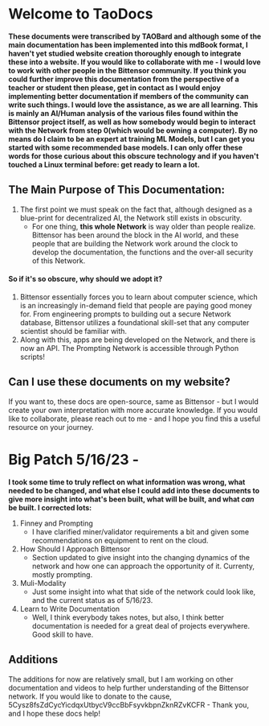 # Welcome to TaoDocs

**These documents were transcribed by TAOBard and although some of the main documentation has been implemented into this mdBook format, I haven't yet studied website creation thoroughly enough to integrate these into a website. If you would like to collaborate with me - I would love to work with other people in the Bittensor community. If you think you could further improve this documentation from the perspective of a teacher or student then please, get in contact as I would enjoy implementing better documentation if members of the community can write such things. I would love the assistance, as we are all learning. This is mainly an AI/Human analysis of the various files found within the Bittensor project itself, as well as how somebody would begin to interact with the Network from step 0(which would be owning a computer). By no means do I claim to be an expert at training ML Models, but I can get you started with some recommended base models. I can only offer these words for those curious about this obscure technology and if you haven't touched a Linux terminal before: get ready to learn a lot.**

## The Main Purpose of This Documentation:

1. The first point we must speak on the fact that, although designed as a blue-print for decentralized AI, the Network still exists in obscurity. 
    - For one thing, **this whole Network** is way older than people realize. Bittensor has been around the block in the AI world, and these people that are building the Network work around the clock to develop the documentation, the functions and the over-all security of this Network. 

#### So if it's so obscure, why should we adopt it?

1. Bittensor essentially forces you to learn about computer science, which is an increasingly in-demand field that people are paying good money for. From engineering prompts to building out a secure Network database, Bittensor utilizes a foundational skill-set that any computer scientist should be familiar with. 
2. Along with this, apps are being developed on the Network, and there is now an API. The Prompting Network is accessible through Python scripts! 

## Can I use these documents on my website?

If you want to, these docs are open-source, same as Bittensor - but I would create your own interpretation with more accurate knowledge. If you would like to collaborate, please reach out to me - and I hope you find this a useful resource on your journey.  

# Big Patch 5/16/23 - 

**I took some time to truly reflect on what information was wrong, what needed to be changed, and what else I could add into these documents to give more insight into what's been built, what will be built, and what ***can*** be built. I corrected lots:**

1. Finney and Prompting
    - I have clarified miner/validator requirements a bit and given some recommendations on equipment to rent on the cloud.
2. How Should I Approach Bittensor
    - Section updated to give insight into the changing dynamics of the network and how one can approach the opportunity of it. Currenty, mostly prompting. 
3. Muli-Modality
    - Just some insight into what that side of the network could look like, and the current status as of 5/16/23. 
4. Learn to Write Documentation
    - Well, I think everybody takes notes, but also, I think better documentation is needed for a great deal of projects everywhere. Good skill to have. 

## Additions 

The additions for now are relatively small, but I am working on other documentation and videos to help further understanding of the Bittensor network. If you would like to donate to the cause, 5Cysz8fsZdCycYicdqxUtbycV9ccBbFsyvkbpnZknRZvKCFR - Thank you, and I hope these docs help!